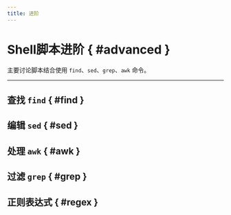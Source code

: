 ```yaml
---
title: 进阶
---
```


Shell脚本进阶 { #advanced }
===========================

主要讨论脚本结合使用 `find`、`sed`、`grep`、`awk` 命令。

---

查找 `find` { #find }
---------------------

编辑 `sed` { #sed }
-------------------

处理 `awk` { #awk }
-------------------

过滤 `grep` { #grep }
---------------------

正则表达式 { #regex }
---------------------
